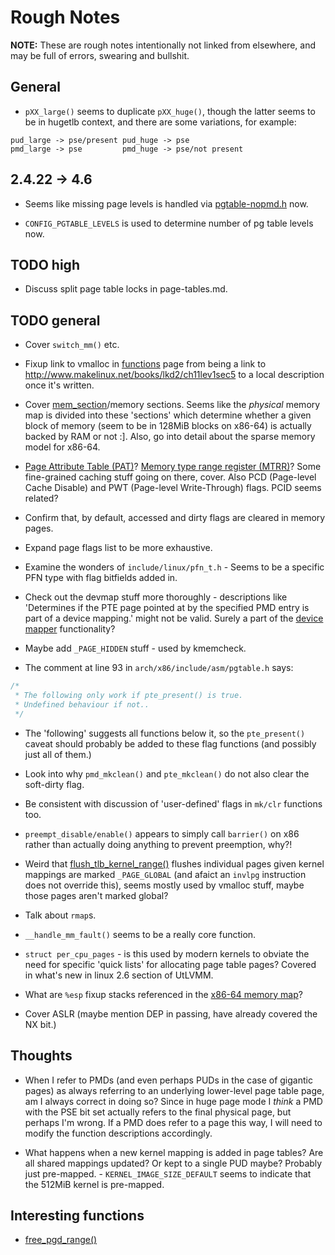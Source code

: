 # Rough Notes

__NOTE:__ These are rough notes intentionally not linked from elsewhere, and may
be full of errors, swearing and bullshit.

## General

* `pXX_large()` seems to duplicate `pXX_huge()`, though the latter seems to be
  in hugetlb context, and there are some variations, for example:

```
pud_large -> pse/present pud_huge -> pse
pmd_large -> pse         pmd_huge -> pse/not present
```

## 2.4.22 -> 4.6

* Seems like missing page levels is handled via
  [pgtable-nopmd.h][pgtable-nopmd.h] now.

* `CONFIG_PGTABLE_LEVELS` is used to determine number of pg table levels now.

## TODO high

* Discuss split page table locks in page-tables.md.

## TODO general

* Cover `switch_mm()` etc.

* Fixup link to vmalloc in [functions](./funcs.md) page from being a link to
  http://www.makelinux.net/books/lkd2/ch11lev1sec5 to a local description once
  it's written.

* Cover [mem_section][mem_section]/memory sections. Seems like the _physical_
  memory map is divided into these 'sections' which determine whether a given
  block of memory (seem to be in 128MiB blocks on x86-64) is actually backed by
  RAM or not :]. Also, go into detail about the sparse memory model for x86-64.

* [Page Attribute Table (PAT)][pat]? [Memory type range register (MTRR)][mtrr]?
  Some fine-grained caching stuff going on there, cover. Also PCD (Page-level
  Cache Disable) and PWT (Page-level Write-Through) flags. PCID seems related?

* Confirm that, by default, accessed and dirty flags are cleared in memory
  pages.

* Expand page flags list to be more exhaustive.

* Examine the wonders of `include/linux/pfn_t.h` - Seems to be a specific PFN
  type with flag bitfields added in.

* Check out the devmap stuff more thoroughly - descriptions like 'Determines if
  the PTE page pointed at by the specified PMD entry is part of a device
  mapping.' might not be valid. Surely a part of the
  [device mapper][device-mapper] functionality?

* Maybe add `_PAGE_HIDDEN` stuff - used by kmemcheck.

* The comment at line 93 in `arch/x86/include/asm/pgtable.h` says:

```c
/*
 * The following only work if pte_present() is true.
 * Undefined behaviour if not..
 */
```

* The 'following' suggests all functions below it, so the `pte_present()` caveat
  should probably be added to these flag functions (and possibly just all of
  them.)

* Look into why `pmd_mkclean()` and `pte_mkclean()` do not also clear the
  soft-dirty flag.

* Be consistent with discussion of 'user-defined' flags in `mk/clr` functions
  too.

* `preempt_disable/enable()` appears to simply call `barrier()` on x86 rather
  than actually doing anything to prevent preemption, why?!

* Weird that [flush_tlb_kernel_range()][flush_tlb_kernel_range] flushes
  individual pages given kernel mappings are marked `_PAGE_GLOBAL` (and afaict
  an `invlpg` instruction does not override this), seems mostly used by vmalloc
  stuff, maybe those pages aren't marked global?

* Talk about `rmap`s.

* `__handle_mm_fault()` seems to be a really core function.

* `struct per_cpu_pages` - is this used by modern kernels to obviate the need
  for specific 'quick lists' for allocating page table pages? Covered in what's
  new in linux 2.6 section of UtLVMM.

* What are `%esp` fixup stacks referenced in the [x86-64 memory map][x86-64-mm]?

* Cover ASLR (maybe mention DEP in passing, have already covered the NX bit.)

## Thoughts

* When I refer to PMDs (and even perhaps PUDs in the case of gigantic pages) as
  always referring to an underlying lower-level page table page, am I always
  correct in doing so? Since in huge page mode I _think_ a PMD with the PSE bit
  set actually refers to the final physical page, but perhaps I'm wrong. If a
  PMD does refer to a page this way, I will need to modify the function
  descriptions accordingly.

* What happens when a new kernel mapping is added in page tables? Are all shared
  mappings updated? Or kept to a single PUD maybe? Probably just pre-mapped. -
  `KERNEL_IMAGE_SIZE_DEFAULT` seems to indicate that the 512MiB kernel is
  pre-mapped.

## Interesting functions

* [free_pgd_range()][free_pgd_range]

[device-mapper]:https://en.wikipedia.org/wiki/Device_mapper
[flush_tlb_kernel_range]:https://github.com/torvalds/linux/blob/v4.6/arch/x86/mm/tlb.c#L296
[mem_section]:https://github.com/torvalds/linux/blob/v4.6/include/linux/mmzone.h#L1040
[mtrr]:https://en.wikipedia.org/wiki/Memory_type_range_register
[pat]:https://en.wikipedia.org/wiki/Page_attribute_table
[pgtable-nopmd.h]:https://github.com/torvalds/linux/blob/v4.6/include/asm-generic/pgtable-nopmd.h
[free_pgd_range]:https://github.com/torvalds/linux/blob/v4.6/mm/memory.c#L473
[x86-64-mm]:https://github.com/torvalds/linux/blob/v4.6/Documentation/x86/x86_64/mm.txt
